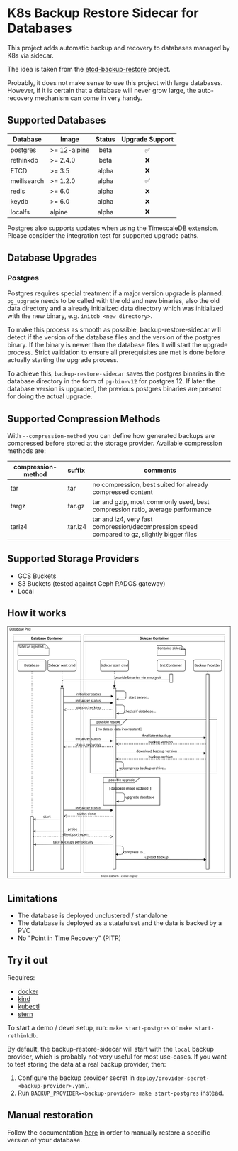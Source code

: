 # K8s Backup Restore Sidecar for Databases

This project adds automatic backup and recovery to databases managed by K8s via sidecar.

The idea is taken from the [etcd-backup-restore](https://github.com/gardener/etcd-backup-restore) project.

Probably, it does not make sense to use this project with large databases. However, if it is certain that a database will never grow large, the auto-recovery mechanism can come in very handy.

## Supported Databases

| Database    | Image        | Status | Upgrade Support |
| ----------- | ------------ | :----: | :-------------: |
| postgres    | >= 12-alpine |  beta  |       ✅        |
| rethinkdb   | >= 2.4.0     |  beta  |       ❌        |
| ETCD        | >= 3.5       | alpha  |       ❌        |
| meilisearch | >= 1.2.0     | alpha  |       ✅        |
| redis       | >= 6.0       | alpha  |       ❌        |
| keydb       | >= 6.0       | alpha  |       ❌        |
| localfs     | alpine       | alpha  |       ❌        |

Postgres also supports updates when using the TimescaleDB extension. Please consider the integration test for supported upgrade paths.

## Database Upgrades

### Postgres

Postgres requires special treatment if a major version upgrade is planned. `pg_upgrade` needs to be called with the old and new binaries, also the old data directory and a already initialized data directory which was initialized with the new binary, e.g. `initdb <new directory>`.

To make this process as smooth as possible, backup-restore-sidecar will detect if the version of the database files and the version of the postgres binary. If the binary is newer than the database files it will start the upgrade process. Strict validation to ensure all prerequisites are met is done before actually starting the upgrade process.

To achieve this, `backup-restore-sidecar` saves the postgres binaries in the database directory in the form of `pg-bin-v12` for postgres 12. If later the database version is upgraded, the previous postgres binaries are present for doing the actual upgrade.

## Supported Compression Methods

With `--compression-method` you can define how generated backups are compressed before stored at the storage provider. Available compression methods are:

| compression-method | suffix   | comments                                                                                     |
|--------------------|----------|----------------------------------------------------------------------------------------------|
| tar                | .tar     | no compression, best suited for already compressed content                                   |
| targz              | .tar.gz  | tar and gzip, most commonly used, best compression ratio, average performance                |
| tarlz4             | .tar.lz4 | tar and lz4, very fast compression/decompression speed compared to gz, slightly bigger files |

## Supported Storage Providers

- GCS Buckets
- S3 Buckets (tested against Ceph RADOS gateway)
- Local

## How it works

![Sequence Diagram](docs/sequence.drawio.svg)

## Limitations

- The database is deployed unclustered / standalone
- The database is deployed as a statefulset and the data is backed by a PVC
- No "Point in Time Recovery" (PITR)

## Try it out

Requires:

- [docker](https://www.docker.com/)
- [kind](https://github.com/kubernetes-sigs/kind)
- [kubectl](https://kubernetes.io/docs/tasks/tools/install-kubectl/)
- [stern](https://github.com/wercker/stern)

To start a demo / devel setup, run: `make start-postgres` or `make start-rethinkdb`.

By default, the backup-restore-sidecar will start with the `local` backup provider, which is probably not very useful for most use-cases. If you want to test storing the data at a real backup provider, then:

1. Configure the backup provider secret in `deploy/provider-secret-<backup-provider>.yaml`.
2. Run `BACKUP_PROVIDER=<backup-provider> make start-postgres` instead.

## Manual restoration

Follow the documentation [here](docs/manual_restore.md) in order to manually restore a specific version of your database.

